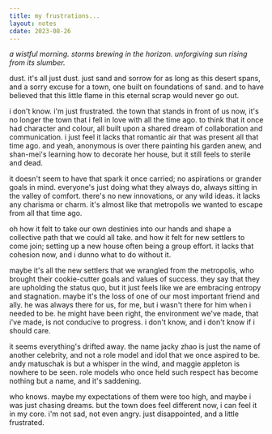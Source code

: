 ```yaml
---
title: my frustrations...
layout: notes
cdate: 2023-08-26
---
```


*a wistful morning. storms brewing in the horizon. unforgiving sun rising from its slumber.*

dust. it's all just dust. just sand and sorrow for as long as this desert spans, and a sorry excuse for a town, one built on foundations of sand. and to have believed that this little flame in this eternal scrap would never go out.

i don't know. i'm just frustrated. the town that stands in front of us now, it's no longer the town that i fell in love with all the time ago. to think that it once had character and colour, all built upon a shared dream of collaboration and communication. i just feel it lacks that romantic air that was present all that time ago. and yeah, anonymous is over there painting his garden anew, and shan-mei's learning how to decorate her house, but it still feels to sterile and dead.

it doesn't seem to have that spark it once carried; no aspirations or grander goals in mind. everyone's just doing what they always do, always sitting in the valley of comfort. there's no new innovations, or any wild ideas. it lacks any charisma or charm. it's almost like that metropolis we wanted to escape from all that time ago.

oh how it felt to take our own destinies into our hands and shape a collective path that we could all take. and how it felt for new settlers to come join; setting up a new house often being a group effort. it lacks that cohesion now, and i dunno what to do without it.

maybe it's all the new settlers that we wrangled from the metropolis, who brought their cookie-cutter goals and values of success. they say that they are upholding the status quo, but it just feels like we are embracing entropy and stagnation. maybe it's the loss of one of our most important friend and ally. he was always there for us, for me, but i wasn't there for him when i needed to be. he might have been right, the environment we've made, that i've made, is not conducive to progress. i don't know, and i don't know if i should care.

it seems everything's drifted away. the name jacky zhao is just the name of another celebrity, and not a role model and idol that we once aspired to be. andy matuschak is but a whisper in the wind, and maggie appleton is nowhere to be seen. role models who once held such respect has become nothing but a name, and it's saddening.

who knows. maybe my expectations of them were too high, and maybe i was just chasing dreams. but the town does feel different now, i can feel it in my core. i'm not sad, not even angry. just disappointed, and a little frustrated.
